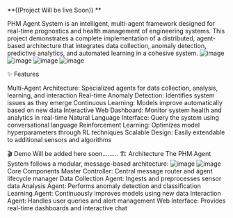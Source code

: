 **((Project Will be live Soon)) **


PHM Agent System is an intelligent, multi-agent framework designed for real-time prognostics and health management of engineering systems.
This project demonstrates a complete implementation of a distributed, agent-based architecture that integrates data collection, anomaly detection, predictive analytics, and automated learning in a cohesive system.
![image](https://github.com/user-attachments/assets/d1534d98-a788-40d0-9aaf-7c61537a971e)
![image](https://github.com/user-attachments/assets/5058ac8d-736f-47d1-8dbb-5648b68bd641)
![image](https://github.com/user-attachments/assets/9025b4a0-6e91-4712-8564-90b8b827b85f)
![image](https://github.com/user-attachments/assets/6cded160-f628-46b0-af8e-e5730fd5a5f0)

✨ Features

Multi-Agent Architecture: Specialized agents for data collection, analysis, learning, and interaction
Real-time Anomaly Detection: Identifies system issues as they emerge
Continuous Learning: Models improve automatically based on new data
Interactive Web Dashboard: Monitor system health and analytics in real-time
Natural Language Interface: Query the system using conversational language
Reinforcement Learning: Optimizes model hyperparameters through RL techniques
Scalable Design: Easily extendable to additional sensors and algorithms

🎬 Demo
Will be added here soon.........
🏗️ Architecture
The PHM Agent System follows a modular, message-based architecture:
![image](https://github.com/user-attachments/assets/6a16c30c-b0e6-44bc-adc5-a77116792101)
![image](https://github.com/user-attachments/assets/0a54d17b-0707-4217-a779-bc8973da658e)
Core Components
  Master Controller: Central message router and agent lifecycle manager
  Data Collection Agent: Ingests and preprocesses sensor data
  Analysis Agent: Performs anomaly detection and classification
  Learning Agent: Continuously improves models using new data
  Interaction Agent: Handles user queries and alert management
  Web Interface: Provides real-time dashboards and interactive chat


